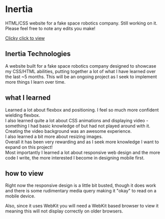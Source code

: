 # Inertia
HTML/CSS website for a fake space robotics company. Still working on it. Please feel free to note any edits you make!

<a href="https://freshnewkicks.github.io/Inertia/">Clicky click to view</a>

<h2>Inertia Technologies</h2>
A website built for a fake space robotics company designed to showcase my CSS/HTML abilities, putting together a lot of what I have learned over the last ~5 months. This will be an 
ongoing project as I seek to implement more things I learn over time.

<h2>what I learned</h2>
Learned a lot about flexbox and positioning. I feel so much more confident wielding flexbox.<br>
I also learned quite a lot about CSS animations and displaying video - something I had basic knowledge of but had not played around with it.<br>
Creating the video background was an awesome experience.<br> 
I also learned a bit more about resizing images.<br>
Overall it has been very rewarding and as I seek more knowledge I want to expand on this project! <br>
Most importantly I learned a lot about responsive web design and the more code I write, the more interested I
become in designing mobile first.

<h2>how to view</h2>
Right now the responsive design is a little bit busted, though it does work and there is some rudimentary
media query making it "okay" to read on a mobile device.

Also, since it uses WebKit you will need a WebKit based browser to view it meaning this will not
display correctly on older browsers.
